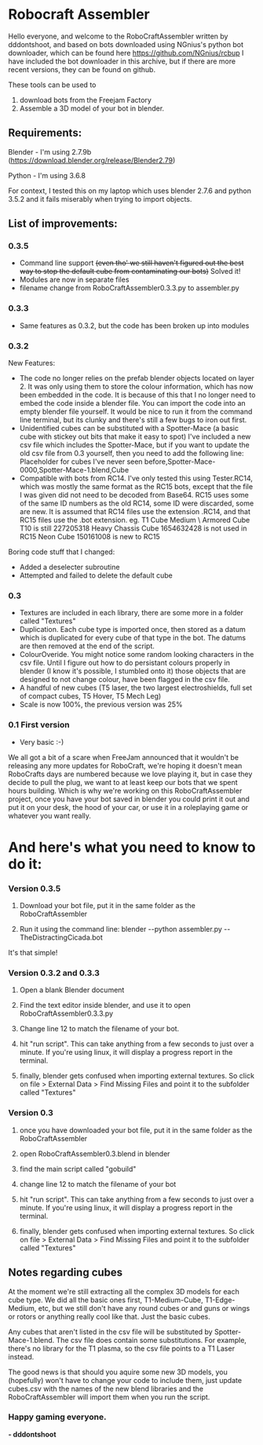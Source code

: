 # Robocraft Assembler


Hello everyone, and welcome to the RoboCraftAssembler written by dddontshoot, and based on bots downloaded using NGnius's python bot downloader, which can be found here https://github.com/NGnius/rcbup
I have included the bot downloader in this archive, but if there are more recent versions, they can be found on github.

These tools can be used to
1) download bots from the Freejam Factory
2) Assemble a 3D model of your bot in blender.




## Requirements:

Blender - I'm using 2.7.9b (https://download.blender.org/release/Blender2.79)

Python - I'm using 3.6.8


For context, I tested this on my laptop which uses blender 2.7.6 and python 3.5.2 and it fails miserably when trying to import objects.




## List of improvements:

### 0.3.5
- Command line support ~~(even tho' we still haven't figured out the best way to stop the default cube from contaminating our bots)~~ Solved it!
- Modules are now in separate files
- filename change from RoboCraftAssembler0.3.3.py to assembler.py

### 0.3.3
- Same features as 0.3.2, but the code has been broken up into modules

### 0.3.2
New Features:
- The code no longer relies on the prefab blender objects located on layer 2. It was only using them to store the colour information, which has now been embedded in the code.
  It is because of this that I no longer need to embed the code inside a blender file. You can import the code into an empty blender file yourself. It would be nice to run it from the command line terminal, but its clunky and there's still a few bugs to iron out first.
- Unidentified cubes can be substituted with a Spotter-Mace (a basic cube with stickey out bits that make it easy to spot)
  I've included a new csv file which includes the Spotter-Mace, but if you want to update the old csv file from 0.3 yourself, then you need to add the following line:
  Placeholder for cubes I've never seen before,Spotter-Mace-0000,Spotter-Mace-1.blend,Cube
- Compatible with bots from RC14. I've only tested this using Tester.RC14, which was mostly the same format as the RC15 bots, except that the file I was given did not need to be decoded from Base64.
  RC15 uses some of the same ID numbers as the old RC14, some ID were discarded, some are new. It is assumed that RC14 files use the extension .RC14, and that RC15 files use the .bot extension.
  eg. T1 Cube Medium  \ Armored Cube T10 is still 227205318
      Heavy Chassis Cube 1654632428 is not used in RC15
      Neon Cube 150161008 is new to RC15

Boring code stuff that I changed:
- Added a deselecter subroutine
- Attempted and failed to delete the default cube

### 0.3
- Textures are included in each library, there are some more in a folder called "Textures"
- Duplication. Each cube type is imported once, then stored as a datum which is duplicated for every cube of that type in the bot. The datums are then removed at the end of the script.
- ColourOveride. You might notice some random looking characters in the csv file. Until I figure out how to do persistant colours properly in blender (I know it's possible, I stumbled onto it) those objects that are designed to not change colour, have been flagged in the csv file.
- A handful of new cubes (T5 laser, the two largest electroshields, full set of compact cubes, T5 Hover, T5 Mech Leg)
- Scale is now 100%, the previous version was 25%

### 0.1 First version
- Very basic :-)

We all got a bit of a scare when FreeJam announced that it wouldn't be releasing any more updates for RoboCraft, we're hoping it doesn't mean RoboCrafts days are numbered because we love playing it, but in case they decide to pull the plug, we want to at least keep our bots that we spent hours building.
Which is why we're working on this RoboCraftAssembler project, once you have your bot saved in blender you could print it out and put it on your desk, the hood of your car, or use it in a roleplaying game or whatever you want really.


# And here's what you need to know to do it:
### Version 0.3.5
1) Download your bot file, put it in the same folder as the RoboCraftAssembler

2) Run it using the command line:
   blender --python assembler.py -- TheDistractingCicada.bot
   
It's that simple!
   
### Version 0.3.2 and 0.3.3
1) Open a blank Blender document

2) Find the text editor inside blender, and use it to open RoboCraftAssembler0.3.3.py

3) Change line 12 to match the filename of your bot.

4) hit "run script". This can take anything from a few seconds to just over a minute. If you're using linux, it will display a progress report in the terminal.

5) finally, blender gets confused when importing external textures. So click on file > External Data > Find Missing Files and point it to the subfolder called "Textures"


### Version 0.3
1) once you have downloaded your bot file, put it in the same folder as the RoboCraftAssembler

2) open RoboCraftAssembler0.3.blend in blender

3) find the main script called "gobuild"

4) change line 12 to match the filename of your bot

5) hit "run script". This can take anything from a few seconds to just over a minute. If you're using linux, it will display a progress report in the terminal.

6) finally, blender gets confused when importing external textures. So click on file > External Data > Find Missing Files and point it to the subfolder called "Textures"





## Notes regarding cubes
At the moment we're still extracting all the complex 3D models for each cube type.
We did all the basic ones first, T1-Medium-Cube, T1-Edge-Medium, etc, but we still don't have any round cubes or and guns or wings or rotors or anything really cool like that.
Just the basic cubes.

Any cubes that aren't listed in the csv file will be substituted by Spotter-Mace-1.blend.
The csv file does contain some substitutions. For example, there's no library for the T1 plasma, so the csv file points to a T1 Laser instead.

The good news is that should you aquire some new 3D models, you (hopefully) won't have to change your code to include them, just update cubes.csv with the names of the new blend libraries and the RoboCraftAssembler will import them when you run the script.

### Happy gaming everyone.
**- dddontshoot**

